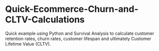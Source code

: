 # Quick-Ecommerce-Churn-and-CLTV-Calculations

Quick example using Python and Survival Analysis to calculate customer retention rates, churn rates, customer lifespan and ultimately Customer Lifetime Value (CLTV).

